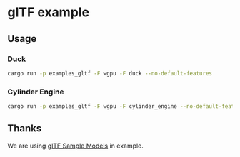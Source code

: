 # glTF example

## Usage

### Duck

```sh
cargo run -p examples_gltf -F wgpu -F duck --no-default-features
```

### Cylinder Engine

```sh
cargo run -p examples_gltf -F wgpu -F cylinder_engine --no-default-features
```

## Thanks

We are using [glTF Sample Models](https://github.com/KhronosGroup/glTF-Sample-Models) in example.
